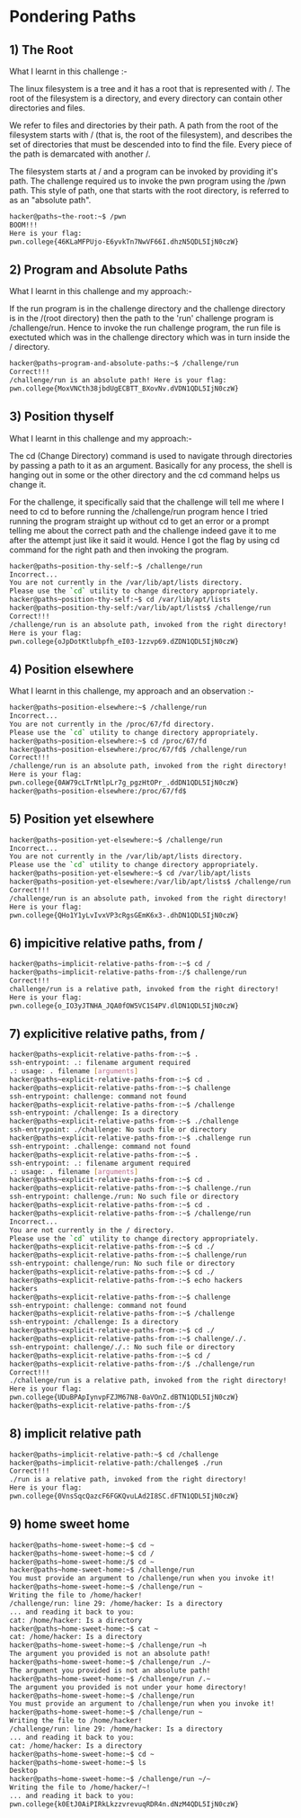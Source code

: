 # Pondering Paths

## 1) The Root
 What I learnt in this challenge :-

The linux filesystem is a tree and it has a root that is represented with /.  The root of the filesystem is a directory, and every directory can contain other directories and files.

We refer to files and directories by their path. A path from the root of the filesystem starts with / (that is, the root of the filesystem), and describes the set of directories that must be descended into to find the file. Every piece of the path is demarcated with another /.

The filesystem starts at / and a program can be invoked by providing it's path. The challenge required us to invoke the pwn program using the /pwn path. This style of path, one that starts with the root directory, is referred to as an "absolute path".

```bash
hacker@paths~the-root:~$ /pwn
BOOM!!!
Here is your flag:
pwn.college{46KLaMFPUjo-E6yvkTn7NwVF66I.dhzN5QDL5IjN0czW}
```
## 2) Program and Absolute Paths
What I learnt in this challenge and my approach:-

If the run program is in the challenge directory and the challenge directory is in the /(root directory) then the path to the 'run' challenge program is /challenge/run. Hence to invoke the run challenge program, the run file is exectuted which was in the challenge directory which was in turn inside the / directory.


```bash
hacker@paths~program-and-absolute-paths:~$ /challenge/run
Correct!!!
/challenge/run is an absolute path! Here is your flag:
pwn.college{MoxVNCth38jbdUgECBTT_BXovNv.dVDN1QDL5IjN0czW}
```

## 3) Position thyself

What I learnt in this challenge and my approach:-

The cd (Change Directory) command is used to navigate through directories by passing a path to it as an argument. Basically for any process, the shell is hanging out in some or the other directory and the cd command helps us change it.

For the challenge, it specifically said that the challenge will tell me where I need to cd to before running the /challenge/run program hence I tried running the program straight up without cd to get an error or a prompt telling me about the correct path and the challenge indeed gave it to me after the attempt just like it said it would. Hence I got the flag by using cd command for the right path and then invoking the program.
```bash
hacker@paths~position-thy-self:~$ /challenge/run
Incorrect...
You are not currently in the /var/lib/apt/lists directory.
Please use the `cd` utility to change directory appropriately.
hacker@paths~position-thy-self:~$ cd /var/lib/apt/lists
hacker@paths~position-thy-self:/var/lib/apt/lists$ /challenge/run
Correct!!!
/challenge/run is an absolute path, invoked from the right directory!
Here is your flag:
pwn.college{oJpDotKtlubpfh_eI03-1zzvp69.dZDN1QDL5IjN0czW}
```
## 4) Position elsewhere

What I learnt in this challenge, my approach and an observation :-



```bash
hacker@paths~position-elsewhere:~$ /challenge/run
Incorrect...
You are not currently in the /proc/67/fd directory.
Please use the `cd` utility to change directory appropriately.
hacker@paths~position-elsewhere:~$ cd /proc/67/fd
hacker@paths~position-elsewhere:/proc/67/fd$ /challenge/run
Correct!!!
/challenge/run is an absolute path, invoked from the right directory!
Here is your flag:
pwn.college{0AW79cLTrNtlpLr7g_pgzHtOPr_.ddDN1QDL5IjN0czW}
hacker@paths~position-elsewhere:/proc/67/fd$ 
```
## 5) Position yet elsewhere 
```bash
hacker@paths~position-yet-elsewhere:~$ /challenge/run
Incorrect...
You are not currently in the /var/lib/apt/lists directory.
Please use the `cd` utility to change directory appropriately.
hacker@paths~position-yet-elsewhere:~$ cd /var/lib/apt/lists
hacker@paths~position-yet-elsewhere:/var/lib/apt/lists$ /challenge/run
Correct!!!
/challenge/run is an absolute path, invoked from the right directory!
Here is your flag:
pwn.college{QHo1Y1yLvIvxVP3cRgsGEmK6x3-.dhDN1QDL5IjN0czW}
```
## 6) impicitive relative paths, from /
```bash
hacker@paths~implicit-relative-paths-from-:~$ cd /
hacker@paths~implicit-relative-paths-from-:/$ challenge/run
Correct!!!
challenge/run is a relative path, invoked from the right directory!
Here is your flag:
pwn.college{o_IO3yJTNHA_JQA0fOW5VC1S4PV.dlDN1QDL5IjN0czW}
```
## 7) explicitive relative paths, from /
```bash
hacker@paths~explicit-relative-paths-from-:~$ .
ssh-entrypoint: .: filename argument required
.: usage: . filename [arguments]
hacker@paths~explicit-relative-paths-from-:~$ cd .
hacker@paths~explicit-relative-paths-from-:~$ challenge
ssh-entrypoint: challenge: command not found
hacker@paths~explicit-relative-paths-from-:~$ /challenge
ssh-entrypoint: /challenge: Is a directory
hacker@paths~explicit-relative-paths-from-:~$ ./challenge 
ssh-entrypoint: ./challenge: No such file or directory
hacker@paths~explicit-relative-paths-from-:~$ .challenge run
ssh-entrypoint: .challenge: command not found
hacker@paths~explicit-relative-paths-from-:~$ .
ssh-entrypoint: .: filename argument required
.: usage: . filename [arguments]
hacker@paths~explicit-relative-paths-from-:~$ cd .
hacker@paths~explicit-relative-paths-from-:~$ challenge./run
ssh-entrypoint: challenge./run: No such file or directory
hacker@paths~explicit-relative-paths-from-:~$ cd .
hacker@paths~explicit-relative-paths-from-:~$ /challenge/run
Incorrect...
You are not currently in the / directory.
Please use the `cd` utility to change directory appropriately.
hacker@paths~explicit-relative-paths-from-:~$ cd ./
hacker@paths~explicit-relative-paths-from-:~$ challenge/run
ssh-entrypoint: challenge/run: No such file or directory
hacker@paths~explicit-relative-paths-from-:~$ cd ./
hacker@paths~explicit-relative-paths-from-:~$ echo hackers
hackers
hacker@paths~explicit-relative-paths-from-:~$ challenge
ssh-entrypoint: challenge: command not found
hacker@paths~explicit-relative-paths-from-:~$ /challenge
ssh-entrypoint: /challenge: Is a directory
hacker@paths~explicit-relative-paths-from-:~$ cd ./
hacker@paths~explicit-relative-paths-from-:~$ challenge/./.
ssh-entrypoint: challenge/./.: No such file or directory
hacker@paths~explicit-relative-paths-from-:~$ cd /
hacker@paths~explicit-relative-paths-from-:/$ ./challenge/run
Correct!!!
./challenge/run is a relative path, invoked from the right directory!
Here is your flag:
pwn.college{UDuBPApIynvpFZJM67N8-0aVOnZ.dBTN1QDL5IjN0czW}
hacker@paths~explicit-relative-paths-from-:/$ 
```
## 8) implicit relative path
```bash
hacker@paths~implicit-relative-path:~$ cd /challenge
hacker@paths~implicit-relative-path:/challenge$ ./run
Correct!!!
./run is a relative path, invoked from the right directory!
Here is your flag:
pwn.college{0VnsSqcQazcF6FGKQvuLAd2I8SC.dFTN1QDL5IjN0czW}
```

## 9) home sweet home 
```bash
hacker@paths~home-sweet-home:~$ cd ~
hacker@paths~home-sweet-home:~$ cd /
hacker@paths~home-sweet-home:/$ cd ~
hacker@paths~home-sweet-home:~$ /challenge/run
You must provide an argument to /challenge/run when you invoke it!
hacker@paths~home-sweet-home:~$ /challenge/run ~
Writing the file to /home/hacker!
/challenge/run: line 29: /home/hacker: Is a directory
... and reading it back to you:
cat: /home/hacker: Is a directory
hacker@paths~home-sweet-home:~$ cat ~
cat: /home/hacker: Is a directory
hacker@paths~home-sweet-home:~$ /challenge/run ~h
The argument you provided is not an absolute path!
hacker@paths~home-sweet-home:~$ /challenge/run ./~
The argument you provided is not an absolute path!
hacker@paths~home-sweet-home:~$ /challenge/run /.~
The argument you provided is not under your home directory!
hacker@paths~home-sweet-home:~$ /challenge/run
You must provide an argument to /challenge/run when you invoke it!
hacker@paths~home-sweet-home:~$ /challenge/run ~
Writing the file to /home/hacker!
/challenge/run: line 29: /home/hacker: Is a directory
... and reading it back to you:
cat: /home/hacker: Is a directory
hacker@paths~home-sweet-home:~$ cd ~
hacker@paths~home-sweet-home:~$ ls
Desktop
hacker@paths~home-sweet-home:~$ /challenge/run ~/~
Writing the file to /home/hacker/~!
... and reading it back to you:
pwn.college{k0EtJ0AiPIRkLkzzvrevuqRDR4n.dNzM4QDL5IjN0czW}
```

